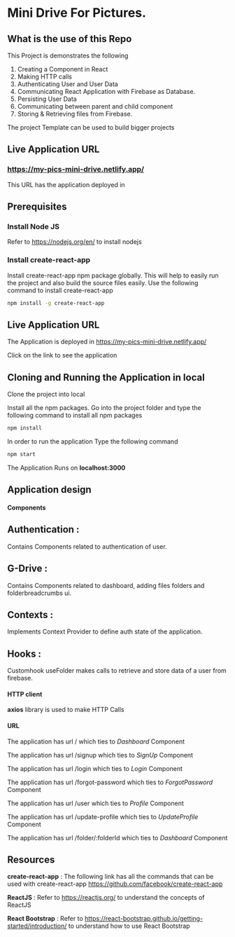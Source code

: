 # Mini Drive For Pictures.

## What is the use of this Repo

This Project is demonstrates the following
1. Creating a Component in React
2. Making HTTP calls
3. Authenticating User and User Data
4. Communicating React Application with Firebase as Database.
5. Persisting User Data
6. Communicating between parent and child component
7. Storing & Retrieving files from Firebase.

The project Template can be used to build bigger projects

## Live Application URL

### https://my-pics-mini-drive.netlify.app/
This URL has the application deployed in

## Prerequisites

### Install Node JS
Refer to https://nodejs.org/en/ to install nodejs

### Install create-react-app
Install create-react-app npm package globally. This will help to easily run the project and also build the source files easily. Use the following command to install create-react-app

```bash
npm install -g create-react-app
```
## Live Application URL

The Application is deployed in https://my-pics-mini-drive.netlify.app/

Click on the link to see the application

## Cloning and Running the Application in local

Clone the project into local

Install all the npm packages. Go into the project folder and type the following command to install all npm packages

```bash
npm install
```

In order to run the application Type the following command

```bash
npm start
```

The Application Runs on **localhost:3000**

## Application design

#### Components

## Authentication : 
   
   Contains Components related to authentication of user.

## G-Drive : 

  Contains Components related to dashboard, adding files folders and folderbreadcrumbs ui.

## Contexts :

   Implements Context Provider to define auth state of the application.

## Hooks :

   Customhook useFolder makes calls to retrieve and store data of a user from firebase.


#### HTTP client

**axios** library is used to make HTTP Calls

#### URL


The application has url / which ties to *Dashboard* Component

The application has url /signup which ties to *SignUp* Component

The application has url /login which ties to *Login* Component

The application has url /forgot-password which ties to *ForgotPassword* Component

The application has url /user which ties to *Profile* Component

The application has url /update-profile which ties to *UpdateProfile* Component

The application has url /folder/:folderId which ties to *Dashboard* Component



## Resources

**create-react-app** : The following link has all the commands that can be used with create-react-app
https://github.com/facebook/create-react-app

**ReactJS** : Refer to https://reactjs.org/ to understand the concepts of ReactJS

**React Bootstrap** : Refer to https://react-bootstrap.github.io/getting-started/introduction/ to understand how to use React Bootstrap
